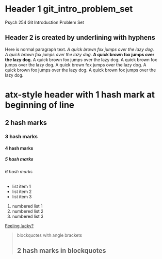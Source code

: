Header 1 git_intro_problem_set
=============================

Psych 254 Git Introduction Problem Set

Header 2 is created by underlining with hyphens
-----------------------------------------------

Here is normal paragraph text. *A quick brown fox jumps over the lazy dog.* _A quick brown fox jumps over the lazy dog._ **A quick brown fox jumps over the lazy dog.** A quick brown fox jumps over the lazy dog. A quick brown fox jumps over the lazy dog. A quick brown fox jumps over the lazy dog. A quick brown fox jumps over the lazy dog. A quick brown fox jumps over the lazy dog.

# atx-style header with 1 hash mark at beginning of line
## 2 hash marks
### 3 hash marks
#### 4 hash marks
##### 5 hash marks
###### 6 hash marks

+ list item 1
+ list item 2
+ list item 3

1. numbered list 1
2. numbered list 2
3. numbered list 3

[Feeling lucky?](google.com "Click me to do a Google search")

> blockquotes with angle brackets
>
> ## 2 hash marks in blockquotes
>